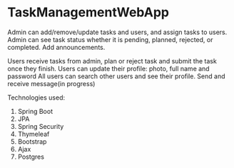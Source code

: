 # TaskManagementWebApp
Admin can add/remove/update tasks and users, and assign tasks to users. Admin can see task status whether it is pending, planned, rejected, 
or completed. Add announcements. 

Users receive tasks from admin, plan or reject task and submit the task once they finish. Users can update their profile: photo, full name and password
All users can search other users and see their profile. Send and receive message(in progress)

Technologies used:
1. Spring Boot
2. JPA
3. Spring Security
4. Thymeleaf
5. Bootstrap 
6. Ajax
7. Postgres 

